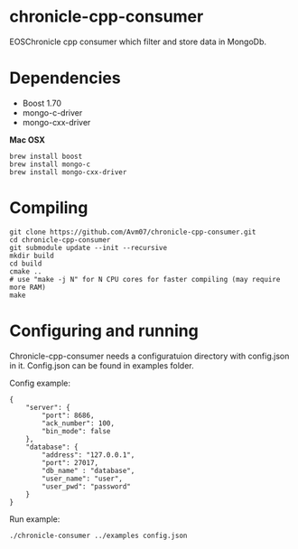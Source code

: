 # chronicle-cpp-consumer

EOSChronicle cpp consumer which filter and store data in MongoDb.

# Dependencies

* Boost 1.70
* mongo-c-driver	
* mongo-cxx-driver

**Mac OSX**
```
brew install boost
brew install mongo-c
brew install mongo-cxx-driver
```

# Compiling

```
git clone https://github.com/Avm07/chronicle-cpp-consumer.git
cd chronicle-cpp-consumer
git submodule update --init --recursive
mkdir build
cd build
cmake ..
# use "make -j N" for N CPU cores for faster compiling (may require more RAM)
make
```

# Configuring and running

Chronicle-cpp-consumer needs a configuratuion directory with config.json in it.
Config.json can be found in examples folder.

Config example:

```
{
    "server": {
        "port": 8686,
        "ack_number": 100,
        "bin_mode": false
    },
    "database": {
        "address": "127.0.0.1",
        "port": 27017,
        "db_name" : "database",
        "user_name": "user",
        "user_pwd": "password"
    }
}
```

Run example:

```
./chronicle-consumer ../examples config.json 
```